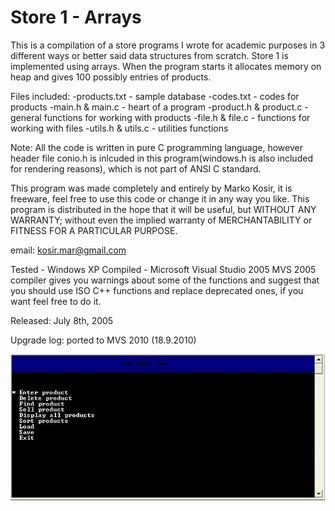 Store 1 - Arrays
=================

This is a compilation of a store programs I wrote for academic purposes in 3 different 
ways or better said data structures from scratch. Store 1 is implemented using arrays. 
When the program starts it allocates memory on heap and gives 100 possibly 
entries of products.

Files included:
-products.txt - sample database
-codes.txt - codes for products
-main.h & main.c - heart of a program
-product.h & product.c - general functions for working with products
-file.h & file.c - functions for working with files
-utils.h & utils.c - utilities functions

Note: All the code is written in pure C programming language, however header file conio.h is 
inlcuded in this program(windows.h is also included for rendering reasons), which is 
not part of ANSI C standard.

This program was made completely and entirely by Marko Kosir, it is freeware,
feel free to use this code or change it in any way you like.
This program is distributed in the hope that it will be useful, but WITHOUT ANY WARRANTY; 
without even the implied warranty of MERCHANTABILITY or FITNESS FOR A PARTICULAR PURPOSE.

email: kosir.mar@gmail.com

Tested - Windows XP
Compiled - Microsoft Visual Studio 2005
MVS 2005 compiler gives you warnings about some of the functions and suggest that you
should use ISO C++ functions and replace deprecated ones, if you want feel free to do it.

Released: July 8th, 2005

Upgrade log:
ported to MVS 2010  (18.9.2010)

![screenshot](https://github.com/markokosir/store1arrays/blob/master/readmeScreenshot.JPG)